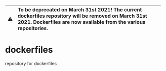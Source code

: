 :warning: | To be deprecated on March 31st 2021! The current dockerfiles repository will be removed on March 31st 2021. Dockerfiles are now available from the various repositories.
:---: | :---

# dockerfiles
repository for dockerfiles
